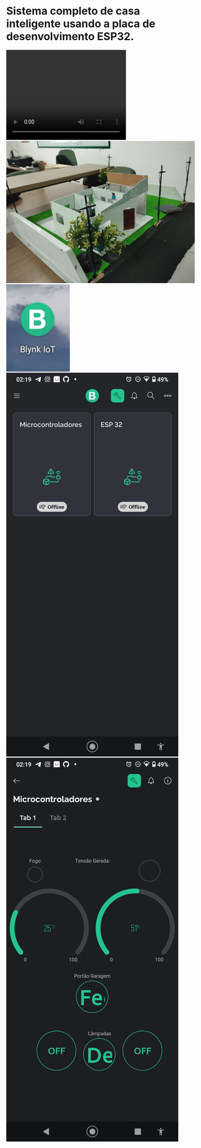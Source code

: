<h1>Sistema completo de casa inteligente usando a placa de desenvolvimento ESP32. </h1>

 <video width="320" height="240" controls>
  <source src="imgs/movie1.mp4" type="video/mp4">
</video> 


<img src="imgs/img1.jpg">

<img src="imgs/img3.jpg">

<img src="imgs/img2.jpg">

<img src="imgs/img4.jpg">
